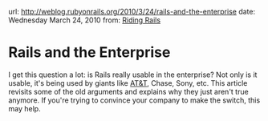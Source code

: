 url: http://weblog.rubyonrails.org/2010/3/24/rails-and-the-enterprise
date: Wednesday March 24, 2010
from: [Riding Rails](http://weblog.rubyonrails.org)

# Rails and the Enterprise

I get this question a lot: is Rails really usable in the enterprise? Not only is it usable, it's being used by giants like [AT&T](http://www.yellowpages.com), Chase, Sony, etc. This article revisits some of the old arguments and explains why they just aren't true anymore. If you're trying to convince your company to make the switch, this may help.
